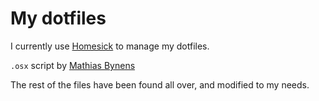 # My dotfiles

I currently use [Homesick][1] to manage my dotfiles.

``.osx`` script by [Mathias Bynens][2]

The rest of the files have been found all over, and modified to my needs.

[1]: https://github.com/technicalpickles/homesick
[2]: https://github.com/mathiasbynens/dotfiles/blob/master/.osx
